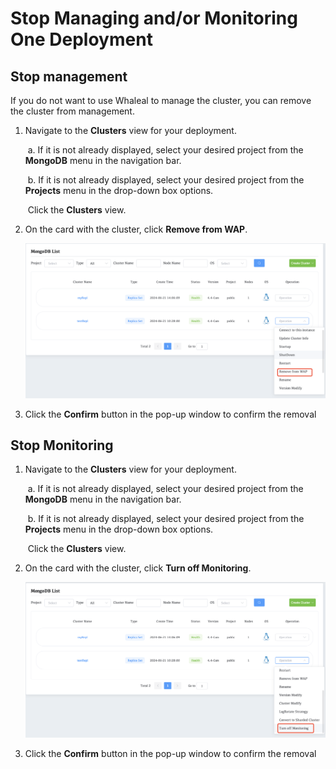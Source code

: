 # Stop Managing and/or Monitoring One Deployment



## Stop management

If you do not want to use Whaleal to manage the cluster, you can remove the cluster from management.

1. Navigate to the **Clusters** view for your deployment.

   ​		a. If it is not already displayed, select your desired project from the **MongoDB** menu in the navigation bar.

   ​		b. If it is not already displayed, select your desired project from the **Projects** menu in the drop-down box options.

   ​		Click the **Clusters** view.

2. On the card with the cluster, click **Remove from WAP**.

   ![removefromcluster](../../images/whalealPlatFormImages/05-ManageDeployments/removefromcluster.png)

1. Click the **Confirm** button in the pop-up window to confirm the removal



## Stop Monitoring

1. Navigate to the **Clusters** view for your deployment.

   ​		a. If it is not already displayed, select your desired project from the **MongoDB** menu in the navigation bar.

   ​		b. If it is not already displayed, select your desired project from the **Projects** menu in the drop-down box options.

   ​		Click the **Clusters** view.

2. On the card with the cluster, click **Turn off Monitoring**.

   ![image-20240625142905266](../../images/whalealPlatFormImages/05-ManageDeployments/offMonitor.png)

1. Click the **Confirm** button in the pop-up window to confirm the removal
